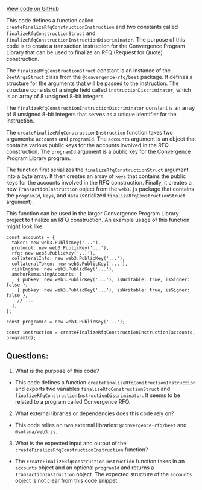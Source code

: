 [View code on GitHub](https://github.com/convergence-rfq/convergence-program-library/rfq/js/generated/instructions/finalizeRfqConstruction.js)

This code defines a function called `createFinalizeRfqConstructionInstruction` and two constants called `finalizeRfqConstructionStruct` and `finalizeRfqConstructionInstructionDiscriminator`. The purpose of this code is to create a transaction instruction for the Convergence Program Library that can be used to finalize an RFQ (Request for Quote) construction. 

The `finalizeRfqConstructionStruct` constant is an instance of the `BeetArgsStruct` class from the `@convergence-rfq/beet` package. It defines a structure for the arguments that will be passed to the instruction. The structure consists of a single field called `instructionDiscriminator`, which is an array of 8 unsigned 8-bit integers.

The `finalizeRfqConstructionInstructionDiscriminator` constant is an array of 8 unsigned 8-bit integers that serves as a unique identifier for the instruction.

The `createFinalizeRfqConstructionInstruction` function takes two arguments: `accounts` and `programId`. The `accounts` argument is an object that contains various public keys for the accounts involved in the RFQ construction. The `programId` argument is a public key for the Convergence Program Library program.

The function first serializes the `finalizeRfqConstructionStruct` argument into a byte array. It then creates an array of `keys` that contains the public keys for the accounts involved in the RFQ construction. Finally, it creates a new `TransactionInstruction` object from the `web3.js` package that contains the `programId`, `keys`, and `data` (serialized `finalizeRfqConstructionStruct` argument).

This function can be used in the larger Convergence Program Library project to finalize an RFQ construction. An example usage of this function might look like:

```
const accounts = {
  taker: new web3.PublicKey('...'),
  protocol: new web3.PublicKey('...'),
  rfq: new web3.PublicKey('...'),
  collateralInfo: new web3.PublicKey('...'),
  collateralToken: new web3.PublicKey('...'),
  riskEngine: new web3.PublicKey('...'),
  anchorRemainingAccounts: [
    { pubkey: new web3.PublicKey('...'), isWritable: true, isSigner: false },
    { pubkey: new web3.PublicKey('...'), isWritable: true, isSigner: false },
    // ...
  ],
};

const programId = new web3.PublicKey('...');

const instruction = createFinalizeRfqConstructionInstruction(accounts, programId);
```
## Questions: 
 1. What is the purpose of this code?
- This code defines a function `createFinalizeRfqConstructionInstruction` and exports two variables `finalizeRfqConstructionStruct` and `finalizeRfqConstructionInstructionDiscriminator`. It seems to be related to a program called Convergence RFQ.

2. What external libraries or dependencies does this code rely on?
- This code relies on two external libraries: `@convergence-rfq/beet` and `@solana/web3.js`.

3. What is the expected input and output of the `createFinalizeRfqConstructionInstruction` function?
- The `createFinalizeRfqConstructionInstruction` function takes in an `accounts` object and an optional `programId` and returns a `TransactionInstruction` object. The expected structure of the `accounts` object is not clear from this code snippet.